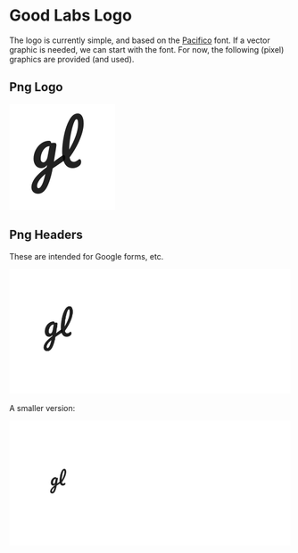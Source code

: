 # Good Labs Logo

The logo is currently simple, and based on the [Pacifico](https://fonts.google.com/specimen/Pacifico)
font. If a vector graphic is needed, we can start with the font. For now, the following
(pixel) graphics are provided (and used).

## Png Logo

![png/good-labs.png](png/good-labs.png)


## Png Headers

These are intended for Google forms, etc.

![png/header.png](png/header.png)

A smaller version:


![png/header-small.png](png/header-small.png)
